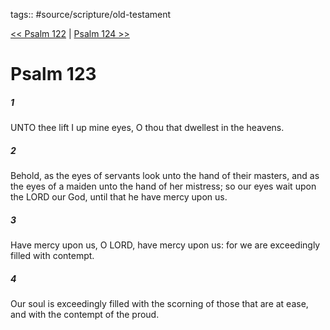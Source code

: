 tags:: #source/scripture/old-testament

[<< Psalm 122](source/scripture/old-testament/19_Psalms/Psalm_122.md) | [Psalm 124 >>](source/scripture/old-testament/19_Psalms/Psalm_124.md)

# Psalm 123

##### 1

UNTO thee lift I up mine eyes, O thou that dwellest in the heavens.

##### 2

Behold, as the eyes of servants look unto the hand of their masters, and as the eyes of a maiden unto the hand of her mistress; so our eyes wait upon the LORD our God, until that he have mercy upon us.

##### 3

Have mercy upon us, O LORD, have mercy upon us: for we are exceedingly filled with contempt.

##### 4

Our soul is exceedingly filled with the scorning of those that are at ease, and with the contempt of the proud.
